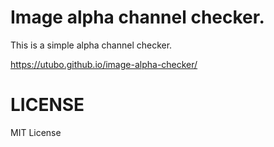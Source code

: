 # Image alpha channel checker.

This is a simple alpha channel checker.

https://utubo.github.io/image-alpha-checker/

# LICENSE

MIT License

